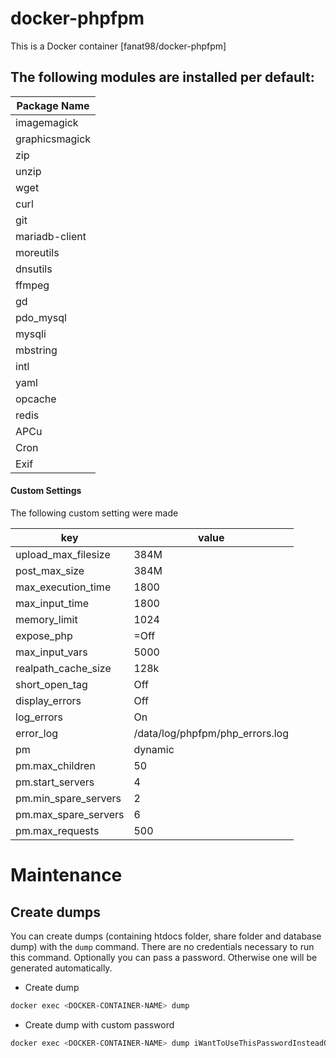 # docker-phpfpm

This is a Docker container [fanat98/docker-phpfpm]

## The following modules are installed per default:


Package Name |
------------ |
imagemagick | 
graphicsmagick |
zip |
unzip |
wget |
curl |
git |
mariadb-client |
moreutils |
dnsutils |
ffmpeg |
gd |
pdo_mysql |
mysqli |
mbstring |
intl |
yaml |
opcache |
redis |
APCu |
Cron |
Exif|

#### Custom Settings
The following custom setting were made

|key|value|
|---|--- |
| upload_max_filesize| 384M |
| post_max_size| 384M |
| max_execution_time| 1800 |
| max_input_time| 1800 |
| memory_limit| 1024 |
| expose_php|=Off
| max_input_vars| 5000 |
| realpath_cache_size| 128k |
| short_open_tag| Off |
| display_errors| Off |
| log_errors| On |
| error_log| /data/log/phpfpm/php_errors.log |
| pm | dynamic |
| pm.max_children | 50 |
| pm.start_servers | 4 |
| pm.min_spare_servers | 2 |
| pm.max_spare_servers | 6 |
| pm.max_requests | 500 |

# Maintenance
## Create dumps

You can create dumps (containing htdocs folder, share folder and database dump) with the `dump` command. There are no credentials necessary to run this command. Optionally you can pass a password. Otherwise one will be generated automatically.

* Create dump

```sh
docker exec <DOCKER-CONTAINER-NAME> dump
```

* Create dump with custom password

```sh
docker exec <DOCKER-CONTAINER-NAME> dump iWantToUseThisPasswordInsteadOfAGeneratedOne
```